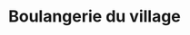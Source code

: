 ---
title: "Boulangerie du village"
url: /saint-donat-de-montcalm/boulangerie-du-village/
shop: bakery
---